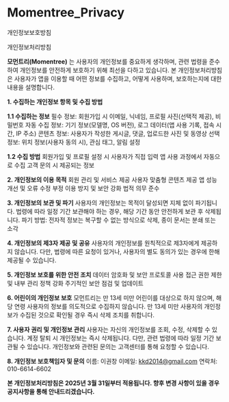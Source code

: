 # Momentree_Privacy
개인정보보호방침


개인정보처리방침

**모먼트리(Momentree)** 는 사용자의 개인정보를 중요하게 생각하며, 관련 법령을 준수하여 개인정보를 안전하게 보호하기 위해 최선을 다하고 있습니다. 본 개인정보처리방침은 사용자가 앱을 이용할 때 어떤 정보를 수집하고, 어떻게 사용하며, 보호하는지에 대한 내용을 설명합니다.

**1. 수집하는 개인정보 항목 및 수집 방법**

**1.1 수집하는 정보**
필수 정보: 회원가입 시 이메일, 닉네임, 프로필 사진(선택적 제공), 비밀번호
자동 수집 정보: 기기 정보(모델명, OS 버전), 로그 데이터(앱 사용 기록, 접속 시간, IP 주소)
콘텐츠 정보: 사용자가 작성한 게시글, 댓글, 업로드한 사진 및 동영상
선택 정보: 위치 정보(사용자 동의 시), 관심 태그, 알림 설정

**1.2 수집 방법**
회원가입 및 프로필 설정 시 사용자가 직접 입력
앱 사용 과정에서 자동으로 수집
고객 문의 시 제공되는 정보

**2. 개인정보의 이용 목적**
회원 관리 및 서비스 제공
사용자 맞춤형 콘텐츠 제공
앱 성능 개선 및 오류 수정
부정 이용 방지 및 보안 강화
법적 의무 준수

**3. 개인정보의 보관 및 파기**
사용자의 개인정보는 목적이 달성되면 지체 없이 파기됩니다.
법령에 따라 일정 기간 보관해야 하는 경우, 해당 기간 동안 안전하게 보관 후 삭제됩니다.
파기 방법: 전자적 정보는 복구할 수 없는 방식으로 삭제, 종이 문서는 분쇄 또는 소각

**4. 개인정보의 제3자 제공 및 공유**
사용자의 개인정보를 원칙적으로 제3자에게 제공하지 않습니다.
다만, 법령에 따른 요청이 있거나, 사용자의 별도 동의가 있는 경우에 한해 제공될 수 있습니다.

**5. 개인정보 보호를 위한 안전 조치**
데이터 암호화 및 보안 프로토콜 사용
접근 권한 제한 및 내부 관리 정책 강화
주기적인 보안 점검 및 업데이트

**6. 어린이의 개인정보 보호**
모먼트리는 만 13세 미만 어린이를 대상으로 하지 않으며, 해당 연령 사용자의 정보를 의도적으로 수집하지 않습니다.
만 13세 미만 사용자의 개인정보가 수집된 것으로 확인될 경우 즉시 삭제 조치를 취합니다.

**7. 사용자 권리 및 개인정보 관리**
사용자는 자신의 개인정보를 조회, 수정, 삭제할 수 있습니다.
계정 탈퇴 시 개인정보는 즉시 삭제됩니다. 다만, 관련 법령에 따라 일정 기간 보관될 수 있습니다.
개인정보와 관련된 문의는 고객센터를 통해 요청할 수 있습니다.

**8. 개인정보 보호책임자 및 문의**
이름: 이권창
이메일: kkd2014@gmail.com
연락처: 010-6614-6602

**본 개인정보처리방침은 2025년 3월 31일부터 적용됩니다. 향후 변경 사항이 있을 경우 공지사항을 통해 안내드리겠습니다.**
